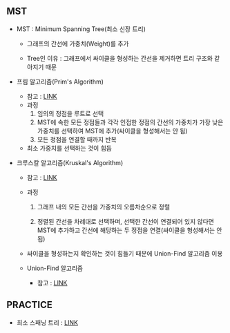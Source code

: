 ## MST

- MST : Minimum Spanning Tree(최소 신장 트리)

  - 그래프의 간선에 가중치(Weight)를 추가

  - Tree인 이유 : 그래프에서 싸이클을 형성하는 간선을 제거하면 트리 구조와 같아지기 때문

- 프림 알고리즘(Prim's Algorithm)

  - 참고 : [LINK](https://www.weeklyps.com/entry/프림-알고리즘-Prims-algorithm)
  - 과정
    1. 임의의 정점을 루트로 선택
    2. MST에 속한 모든 정점들과 각각 인접한 정점의 간선의 가중치가 가장 낮은 가중치를 선택하여 MST에 추가(싸이클을 형성해서는 안 됨)
    3. 모든 정점을 연결할 때까지 반복
  - 최소 가중치를 선택하는 것이 힘듬

- 크루스칼 알고리즘(Kruskal's Algorithm)

  - 참고 : [LINK](https://www.weeklyps.com/entry/크루스칼-알고리즘-Kruskals-algorithm?category=797114)

  - 과정

    1. 그래프 내의 모든 간선을 가중치의 오름차순으로 정렬

    2. 정렬된 간선을 차례대로 선택하며, 선택한 간선이 연결되어 있지 않다면 MST에 추가하고 간선에 해당하는 두 정점을 연결(싸이클을 형성해서는 안 됨)

  - 싸이클을 형성하는지 확인하는 것이 힘들기 때문에 Union-Find 알고리즘 이용

  - Union-Find 알고리즘

    - 참고 : [LINK](https://gmlwjd9405.github.io/2018/08/31/algorithm-union-find.html)

## PRACTICE

- 최소 스패닝 트리 : [LINK](https://www.acmicpc.net/problem/1197)